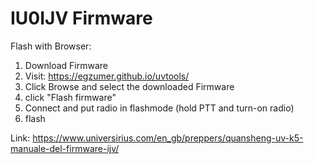 <h1>IU0IJV Firmware</h1>

Flash with Browser:
1. Download Firmware
2. Visit: https://egzumer.github.io/uvtools/
3. Click Browse and select the downloaded Firmware
4. click "Flash firmware"
5. Connect and put radio in flashmode (hold PTT and turn-on radio)
6. flash

Link:
https://www.universirius.com/en_gb/preppers/quansheng-uv-k5-manuale-del-firmware-ijv/

